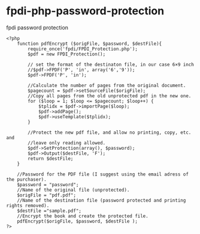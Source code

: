 # fpdi-php-password-protection
fpdi password protection


    <?php
        function pdfEncrypt ($origFile, $password, $destFile){
            require_once('fpdi/FPDI_Protection.php');
            $pdf = new FPDI_Protection();
            
            // set the format of the destinaton file, in our case 6×9 inch
            //$pdf->FPDF('P', 'in', array('6','9'));
            $pdf->FPDF('P', 'in');
            
            //Calculate the number of pages from the original document.
            $pagecount = $pdf->setSourceFile($origFile);
            //Copy all pages from the old unprotected pdf in the new one.
            for ($loop = 1; $loop <= $pagecount; $loop++) {
                $tplidx = $pdf->importPage($loop);
                $pdf->addPage();
                $pdf->useTemplate($tplidx);
            }
    
            //Protect the new pdf file, and allow no printing, copy, etc. and
            //leave only reading allowed.
            $pdf->SetProtection(array(), $password);
            $pdf->Output($destFile, 'F');
            return $destFile;
        }
    
        //Password for the PDF file (I suggest using the email adress of the purchaser).
        $password = "password";
        //Name of the original file (unprotected).
        $origFile = "pdf.pdf";
        //Name of the destination file (password protected and printing rights removed).
        $destFile ="sample.pdf";
        //Encrypt the book and create the protected file.
        pdfEncrypt($origFile, $password, $destFile );
    ?>


